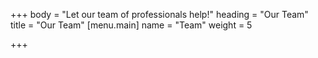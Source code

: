 +++
body = "Let our team of professionals help!"
heading = "Our Team"
title = "Our Team"
[menu.main]
name = "Team"
weight = 5

+++
